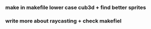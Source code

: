 ### make in makefile lower case cub3d + find better sprites
### write more about raycasting + check makefiel
